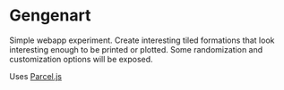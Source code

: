 # Gengenart

Simple webapp experiment. Create interesting tiled formations that look interesting enough to be printed or plotted. Some randomization and customization options will be exposed.

Uses [Parcel.js](https://parceljs.org)